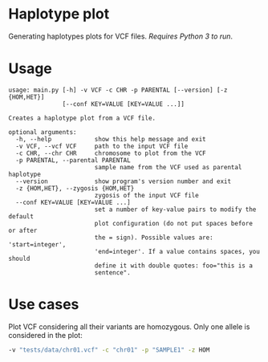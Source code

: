 # Haplotype plot

Generating haplotypes plots for VCF files.
*Requires Python 3 to run*.

# Usage

```
usage: main.py [-h] -v VCF -c CHR -p PARENTAL [--version] [-z {HOM,HET}]
               [--conf KEY=VALUE [KEY=VALUE ...]]

Creates a haplotype plot from a VCF file.

optional arguments:
  -h, --help            show this help message and exit
  -v VCF, --vcf VCF     path to the input VCF file
  -c CHR, --chr CHR     chromosome to plot from the VCF
  -p PARENTAL, --parental PARENTAL
                        sample name from the VCF used as parental haplotype
  --version             show program's version number and exit
  -z {HOM,HET}, --zygosis {HOM,HET}
                        zygosis of the input VCF file
  --conf KEY=VALUE [KEY=VALUE ...]
                        set a number of key-value pairs to modify the default
                        plot configuration (do not put spaces before or after
                        the = sign). Possible values are: 'start=integer',
                        'end=integer'. If a value contains spaces, you should
                        define it with double quotes: foo="this is a
                        sentence".
```

# Use cases

Plot VCF considering all their variants are homozygous. Only one allele is considered in the plot:

```bash
-v "tests/data/chr01.vcf" -c "chr01" -p "SAMPLE1" -z HOM
```